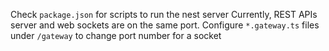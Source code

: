 Check `package.json` for scripts to run the nest server
Currently, REST APIs server and web sockets are on the same port. Configure `*.gateway.ts` files under `/gateway` to change port number for a socket